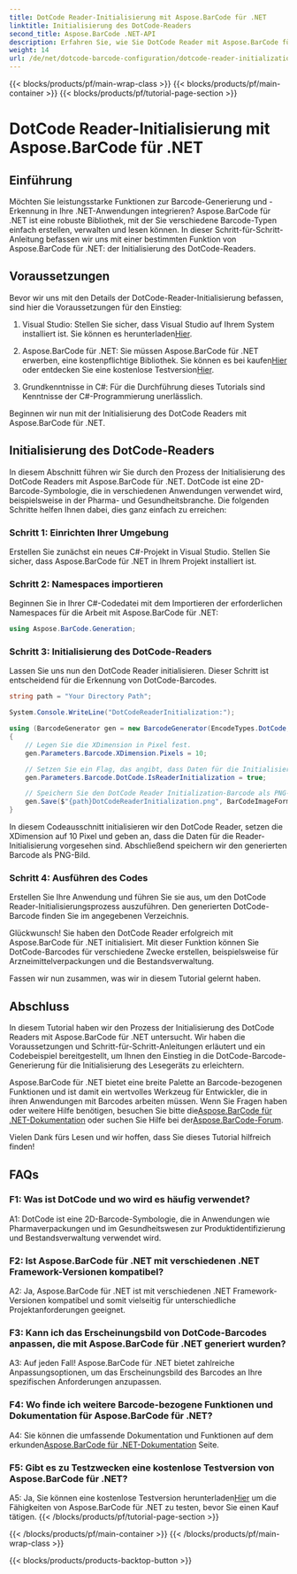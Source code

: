 ```yaml
---
title: DotCode Reader-Initialisierung mit Aspose.BarCode für .NET
linktitle: Initialisierung des DotCode-Readers
second_title: Aspose.BarCode .NET-API
description: Erfahren Sie, wie Sie DotCode Reader mit Aspose.BarCode für .NET initialisieren. Erstellen Sie ganz einfach DotCode-Barcodes für verschiedene Anwendungen.
weight: 14
url: /de/net/dotcode-barcode-configuration/dotcode-reader-initialization/
---
```


{{< blocks/products/pf/main-wrap-class >}}
{{< blocks/products/pf/main-container >}}
{{< blocks/products/pf/tutorial-page-section >}}

# DotCode Reader-Initialisierung mit Aspose.BarCode für .NET

## Einführung

Möchten Sie leistungsstarke Funktionen zur Barcode-Generierung und -Erkennung in Ihre .NET-Anwendungen integrieren? Aspose.BarCode für .NET ist eine robuste Bibliothek, mit der Sie verschiedene Barcode-Typen einfach erstellen, verwalten und lesen können. In dieser Schritt-für-Schritt-Anleitung befassen wir uns mit einer bestimmten Funktion von Aspose.BarCode für .NET: der Initialisierung des DotCode-Readers.

## Voraussetzungen

Bevor wir uns mit den Details der DotCode-Reader-Initialisierung befassen, sind hier die Voraussetzungen für den Einstieg:

1.  Visual Studio: Stellen Sie sicher, dass Visual Studio auf Ihrem System installiert ist. Sie können es herunterladen[Hier](https://visualstudio.microsoft.com/).

2.  Aspose.BarCode für .NET: Sie müssen Aspose.BarCode für .NET erwerben, eine kostenpflichtige Bibliothek. Sie können es bei kaufen[Hier](https://purchase.aspose.com/buy) oder entdecken Sie eine kostenlose Testversion[Hier](https://releases.aspose.com/).

3. Grundkenntnisse in C#: Für die Durchführung dieses Tutorials sind Kenntnisse der C#-Programmierung unerlässlich.

Beginnen wir nun mit der Initialisierung des DotCode Readers mit Aspose.BarCode für .NET.

## Initialisierung des DotCode-Readers

In diesem Abschnitt führen wir Sie durch den Prozess der Initialisierung des DotCode Readers mit Aspose.BarCode für .NET. DotCode ist eine 2D-Barcode-Symbologie, die in verschiedenen Anwendungen verwendet wird, beispielsweise in der Pharma- und Gesundheitsbranche. Die folgenden Schritte helfen Ihnen dabei, dies ganz einfach zu erreichen:

### Schritt 1: Einrichten Ihrer Umgebung

Erstellen Sie zunächst ein neues C#-Projekt in Visual Studio. Stellen Sie sicher, dass Aspose.BarCode für .NET in Ihrem Projekt installiert ist.

### Schritt 2: Namespaces importieren

Beginnen Sie in Ihrer C#-Codedatei mit dem Importieren der erforderlichen Namespaces für die Arbeit mit Aspose.BarCode für .NET:

```csharp
using Aspose.BarCode.Generation;
```

### Schritt 3: Initialisierung des DotCode-Readers

Lassen Sie uns nun den DotCode Reader initialisieren. Dieser Schritt ist entscheidend für die Erkennung von DotCode-Barcodes.

```csharp
string path = "Your Directory Path";

System.Console.WriteLine("DotCodeReaderInitialization:");

using (BarcodeGenerator gen = new BarcodeGenerator(EncodeTypes.DotCode, "Aspose"))
{
    // Legen Sie die XDimension in Pixel fest.
    gen.Parameters.Barcode.XDimension.Pixels = 10;

    // Setzen Sie ein Flag, das angibt, dass Daten für die Initialisierung des Lesegeräts codiert werden.
    gen.Parameters.Barcode.DotCode.IsReaderInitialization = true;

    // Speichern Sie den DotCode Reader Initialization-Barcode als PNG-Bild.
    gen.Save($"{path}DotCodeReaderInitialization.png", BarCodeImageFormat.Png);
}
```

In diesem Codeausschnitt initialisieren wir den DotCode Reader, setzen die XDimension auf 10 Pixel und geben an, dass die Daten für die Reader-Initialisierung vorgesehen sind. Abschließend speichern wir den generierten Barcode als PNG-Bild.

### Schritt 4: Ausführen des Codes

Erstellen Sie Ihre Anwendung und führen Sie sie aus, um den DotCode Reader-Initialisierungsprozess auszuführen. Den generierten DotCode-Barcode finden Sie im angegebenen Verzeichnis.

Glückwunsch! Sie haben den DotCode Reader erfolgreich mit Aspose.BarCode für .NET initialisiert. Mit dieser Funktion können Sie DotCode-Barcodes für verschiedene Zwecke erstellen, beispielsweise für Arzneimittelverpackungen und die Bestandsverwaltung.

Fassen wir nun zusammen, was wir in diesem Tutorial gelernt haben.

## Abschluss

In diesem Tutorial haben wir den Prozess der Initialisierung des DotCode Readers mit Aspose.BarCode für .NET untersucht. Wir haben die Voraussetzungen und Schritt-für-Schritt-Anleitungen erläutert und ein Codebeispiel bereitgestellt, um Ihnen den Einstieg in die DotCode-Barcode-Generierung für die Initialisierung des Lesegeräts zu erleichtern.

Aspose.BarCode für .NET bietet eine breite Palette an Barcode-bezogenen Funktionen und ist damit ein wertvolles Werkzeug für Entwickler, die in ihren Anwendungen mit Barcodes arbeiten müssen. Wenn Sie Fragen haben oder weitere Hilfe benötigen, besuchen Sie bitte die[Aspose.BarCode für .NET-Dokumentation](https://reference.aspose.com/barcode/net/) oder suchen Sie Hilfe bei der[Aspose.BarCode-Forum](https://forum.aspose.com/c/barcode/13).

Vielen Dank fürs Lesen und wir hoffen, dass Sie dieses Tutorial hilfreich finden!

## FAQs

### F1: Was ist DotCode und wo wird es häufig verwendet?

A1: DotCode ist eine 2D-Barcode-Symbologie, die in Anwendungen wie Pharmaverpackungen und im Gesundheitswesen zur Produktidentifizierung und Bestandsverwaltung verwendet wird.

### F2: Ist Aspose.BarCode für .NET mit verschiedenen .NET Framework-Versionen kompatibel?

A2: Ja, Aspose.BarCode für .NET ist mit verschiedenen .NET Framework-Versionen kompatibel und somit vielseitig für unterschiedliche Projektanforderungen geeignet.

### F3: Kann ich das Erscheinungsbild von DotCode-Barcodes anpassen, die mit Aspose.BarCode für .NET generiert wurden?

A3: Auf jeden Fall! Aspose.BarCode für .NET bietet zahlreiche Anpassungsoptionen, um das Erscheinungsbild des Barcodes an Ihre spezifischen Anforderungen anzupassen.

### F4: Wo finde ich weitere Barcode-bezogene Funktionen und Dokumentation für Aspose.BarCode für .NET?

 A4: Sie können die umfassende Dokumentation und Funktionen auf dem erkunden[Aspose.BarCode für .NET-Dokumentation](https://reference.aspose.com/barcode/net/) Seite.

### F5: Gibt es zu Testzwecken eine kostenlose Testversion von Aspose.BarCode für .NET?

 A5: Ja, Sie können eine kostenlose Testversion herunterladen[Hier](https://releases.aspose.com/) um die Fähigkeiten von Aspose.BarCode für .NET zu testen, bevor Sie einen Kauf tätigen.
{{< /blocks/products/pf/tutorial-page-section >}}

{{< /blocks/products/pf/main-container >}}
{{< /blocks/products/pf/main-wrap-class >}}

{{< blocks/products/products-backtop-button >}}
